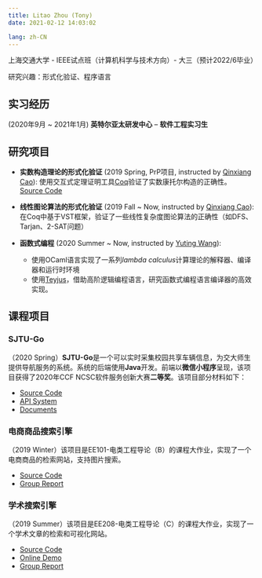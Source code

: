 ```yaml
---
title: Litao Zhou (Tony)
date: 2021-02-12 14:03:02

lang: zh-CN
---
```


上海交通大学 - IEEE试点班（计算机科学与技术方向）- 大三（预计2022/6毕业）

研究兴趣：形式化验证、程序语言


## 实习经历

(2020年9月 ~ 2021年1月) **英特尔亚太研发中心** – **软件工程实习生**

## 研究项目

- **实数构造理论的形式化验证** (2019 Spring, PrP项目, instructed by [Qinxiang Cao](http://jhc.sjtu.edu.cn/people/members/faculty/qinxiang-cao.html)): 使用交互式定理证明工具[Coq](https://coq.inria.fr/)验证了实数康托尔构造的正确性。 [Source Code](https://github.com/QinxiangCao/ClassicalReal)

- **线性图论算法的形式化验证** (2019 Fall ~ Now, instructed by [Qinxiang Cao](http://jhc.sjtu.edu.cn/people/members/faculty/qinxiang-cao.html)): 在Coq中基于VST框架，验证了一些线性复杂度图论算法的正确性（如DFS、Tarjan、2-SAT问题）

- **函数式编程** (2020 Summer ~ Now, instructed by [Yuting Wang](http://jhc.sjtu.edu.cn/~yutingwang/)):
  - 使用OCaml语言实现了一系列*lambda calculus*计算理论的解释器、编译器和运行时环境
  - 使用[Teyjus](http://teyjus.cs.umn.edu/)，借助高阶逻辑编程语言，研究函数式编程语言编译器的高效实现。


## 课程项目

### SJTU-Go

（2020 Spring）**SJTU-Go**是一个可以实时采集校园共享车辆信息，为交大师生提供导航服务的系统。系统的后端使用**Java**开发。前端以**微信小程序**呈现，该项目获得了2020年CCF NCSC软件服务创新大赛**二等奖**。该项目部分材料如下：

- [Source Code](https://github.com/ltzone/SJTU-Go)
- [API System](https://api.ltzhou.com/swagger-ui.html)
- [Documents](https://1drv.ms/u/s!AqXD2GiI6Tj2gaJaDWntlBhQ--QA_Q?e=FodbYt)

### 电商商品搜索引擎

（2019 Winter）该项目是EE101-电类工程导论（B）的课程大作业，实现了一个电商商品的检索网站，支持图片搜索。

- [Source Code](https://github.com/ltzone/EE208Lab/)
- [Group Report](https://www.ltzhou.com/wp-content/uploads/2020/03/report.pdf)

### 学术搜索引擎

（2019 Summer）该项目是EE208-电类工程导论（C）的课程大作业，实现了一个学术文章的检索和可视化网站。

- [Source Code](https://github.com/ltzone/SmartBoySearch)
- [Online Demo](https://acemap.ltzhou.com/)
- [Group Report](https://www.ltzhou.com/wp-content/uploads/2020/03/Group14_report.pdf)